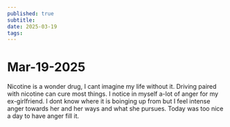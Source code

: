 ```yaml
---
published: true
subtitle: 
date: 2025-03-19
tags: 
---
```


# Mar-19-2025

Nicotine is a wonder drug, I cant imagine my life without it. Driving paired with nicotine can cure most things. I notice in myself a-lot of anger for my ex-girlfriend. I dont know where it is boinging up from but I feel intense anger towards her and her ways and what she pursues. Today was too nice a day to have anger fill it.